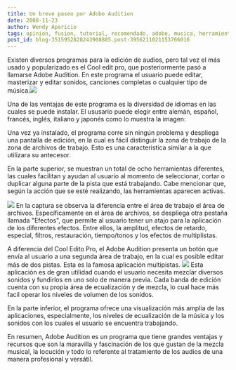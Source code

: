 ```yaml
---
title: Un breve paseo por Adobe Audition
date: 2008-11-23
author: Wendy Aparicio
tags: opinion, fusion, tutorial, recomendado, adobe, musica, herramienta, informacion, curioso
post_id: blog-3515952828243908885.post-3956211021153766016
---
```


Existen diversos programas para la edición de audios, pero tal vez el más usado y popularizado es el Cool edit pro, que posteriormente pasó a llamarse Adobe Audition. En este programa el usuario puede editar, masterizar y editar sonidos, canciones completas o cualquier tipo de música.[![](http://4.bp.blogspot.com/_JbB9KsZ238w/SSoknveFXhI/AAAAAAAAAQA/m125Yf1xvpA/s320/captura.JPG)](http://4.bp.blogspot.com/_JbB9KsZ238w/SSoknveFXhI/AAAAAAAAAQA/m125Yf1xvpA/s1600-h/captura.JPG)

Una de las ventajas de este programa es la diversidad de idiomas en las cuales se puede instalar. El ususario puede elegir entre alemán, español, francés, inglés, italiano y japonés como lo muestra la imagen:

Una vez ya instalado, el programa corre sin ningún problema y despliega una pantalla de edición, en la cual es fácil distinguir la zona de trabajo de la zona de archivos de trabajo. Esto es una caracteristica similar a la que utilizara su antecesor.

En la parte superior, se muestran un total de ocho herramientas diferentes, las cuales facilitan y ayudan al usuario al momento de seleccionar, cortar o duplicar alguna parte de la pista que está trabajando. Cabe mencionar que, según la acción que se esté realizando, las herramientas aparecen activas.

[![](http://1.bp.blogspot.com/_JbB9KsZ238w/SSonxN386xI/AAAAAAAAAQQ/-S41eHbxv_c/s320/captura+2.JPG)](http://1.bp.blogspot.com/_JbB9KsZ238w/SSonxN386xI/AAAAAAAAAQQ/-S41eHbxv_c/s1600-h/captura+2.JPG) En la captura se observa la diferencia entre el área de trabajo el área de archivos. Específicamente en el área de archivos, se despliega otra pestaña llamada "Efectos", que permite al usuario tener un atajo para la aplicación de los diferentes efectos. Entre ellos, la amplitud, efectos de retardo, especial, filtros, restauración, tiempo/tonos y los efectos de multiplistas.

A diferencia del Cool Edito Pro, el Adobe Audition presenta un botón que envía al usuario a una segunda área de trabajo, en la cual es posible editar más de dos pistas. Esta es la famosa aplicación multipistas. [![](http://4.bp.blogspot.com/_JbB9KsZ238w/SSouU7-8ffI/AAAAAAAAAQg/NoLeJqu_Sjw/s320/captura+3.JPG)](http://4.bp.blogspot.com/_JbB9KsZ238w/SSouU7-8ffI/AAAAAAAAAQg/NoLeJqu_Sjw/s1600-h/captura+3.JPG) Esta aplicación es de gran utilidad cuando el usuario necesita mezclar diversos sonidos y fundirlos en uno solo de manera previa. Cada banda de edición cuenta con su propia área de ecualización y de mezcla, lo cual hace más facil operar los niveles de volumen de los sonidos.

En la parte inferior, el programa ofrece una visualización más amplia de las aplicaciones, especialmente, los niveles de ecualización de la música y los sonidos con los cuales el usuario se encuentra trabajando.

En resumen, Adobe Audition es un programa que tiene grandes ventajas y recursos que son la maravilla y fascinación de los que gustan de la mezcla musical, la locución y todo lo referente al tratamiento de los audios de una manera profesional y versátil.